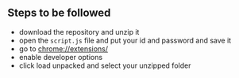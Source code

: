 ## Steps to be followed
- download the repository and unzip it
- open the `script.js` file and put your id and password and save it
- go to [chrome://extensions/](chrome://extensions/)
- enable developer options
- click load unpacked and select your unzipped folder